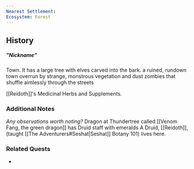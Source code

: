 ```yaml
---
Nearest Settlement: 
Ecosystem: Forest
---
```

## History
##### "Nickname"
Town. It has a large tree with elves carved into the bark. a ruined, rundown town overrun by strange, monstrous vegetation and dust zombies that shuffle aimlessly through the streets

[[Reidoth]]'s Medicinal Herbs and Supplements.

### Additional Notes
_Any observations worth noting?_
Dragon at Thundertree called [[Venom Fang, the green dragon]]
has Druid staff with emeralds
A Druid, [[Reidoth]], (taught [[The Adventurers#Seshat|Seshat]] Botany 101) lives here. 
### Related Quests
- 